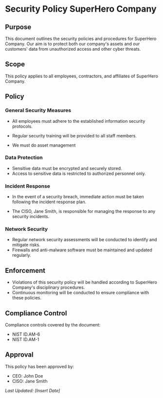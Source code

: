 # Security Policy SuperHero Company

## Purpose

This document outlines the security policies and procedures for SuperHero Company. Our aim is to protect both our company's assets and our customers' data from unauthorized access and other cyber threats.


## Scope

This policy applies to all employees, contractors, and affiliates of SuperHero Company.

## Policy

### General Security Measures

- All employees must adhere to the established information security protocols.
- Regular security training will be provided to all staff members.

- We must do asset management

### Data Protection

- Sensitive data must be encrypted and securely stored.
- Access to sensitive data is restricted to authorized personnel only.

### Incident Response

- In the event of a security breach, immediate action must be taken following the incident response plan.

- The CISO, Jane Smith, is responsible for managing the response to any security incidents.


### Network Security

- Regular network security assessments will be conducted to identify and mitigate risks.
- Firewalls and anti-malware software must be maintained and updated regularly.

## Enforcement

- Violations of this security policy will be handled according to SuperHero Company's disciplinary procedures.
- Continuous monitoring will be conducted to ensure compliance with these policies.

## Compliance Control

Compliance controls covered by the document:
- NIST ID.AM-6
- NIST ID.AM-1

## Approval

This policy has been approved by:

- CEO: John Doe
- CISO: Jane Smith

_Last Updated: [Insert Date]_
